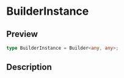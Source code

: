 
      
# BuilderInstance

<div class="api-docs__section" data-reactroot="">

## Preview

</div><div class="api-docs__preview type single" data-reactroot="">

```ts
type BuilderInstance = Builder<any, any>;
```

</div><div class="api-docs__section" data-reactroot="">

## Description

</div><div class="api-docs__description" data-reactroot=""><span class="api-docs__do-not-parse">



</span></div>